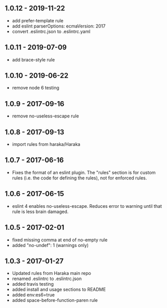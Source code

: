 
## 1.0.12 - 2019-11-22

* add prefer-template rule
* add eslint parserOptions: ecmaVersion: 2017
* convert .eslintrc.json to .eslintrc.yaml


## 1.0.11 - 2019-07-09

* add brace-style rule


## 1.0.10 - 2019-06-22

* remove node 6 testing


## 1.0.9 - 2017-09-16

* remove no-useless-escape rule


## 1.0.8 - 2017-09-13

* import rules from haraka/Haraka


## 1.0.7 - 2017-06-16

* Fixes the format of an eslint plugin. The "rules" section is for custom
  rules (i.e. the code for defining the rules), not for enforced rules.


## 1.0.6 - 2017-06-15

* eslint 4 enables no-useless-escape. Reduces error to warning until that rule
  is less brain damaged.


## 1.0.5 - 2017-02-01

* fixed missing comma at end of no-empty rule
* added "no-undef": 1  (warnings only)


## 1.0.3 - 2017-01-27

* Updated rules from Haraka main repo
* renamed .eslintrc to .eslintrc.json
* added travis testing
* added install and usage sections to README
* added env:es6=true
* added space-before-function-paren rule
